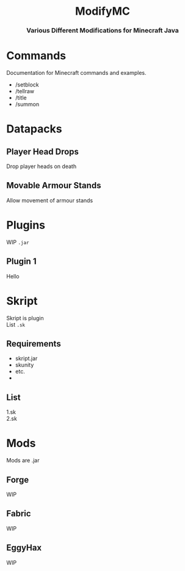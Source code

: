 <h1 align="center">
  ModifyMC
</h1>
<h3 align="center">
  Various Different Modifications for Minecraft Java
</h3>


# Commands
Documentation for Minecraft commands and examples.
   
- /setblock
- /tellraw
- /title
- /summon

# Datapacks

## Player Head Drops
Drop player heads on death
## Movable Armour Stands
Allow movement of armour stands

# Plugins
WIP `.jar`

## Plugin 1
Hello

# Skript

Skript is plugin    
List `.sk`

## Requirements
- skript.jar
- skunity
- etc.
- 
## List
1.sk    
2.sk

# Mods
Mods are .jar
## Forge
WIP
## Fabric
WIP
## EggyHax
WIP
